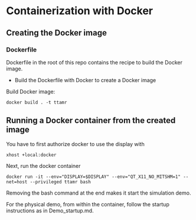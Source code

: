 # Containerization with Docker

## Creating the Docker image
### Dockerfile
Dockerfile in the root of this repo contains the recipe
to build the Docker image.
- Build the Dockerfile with Docker to create a Docker image

Build Docker image:
```
docker build . -t ttamr
```

## Running a Docker container from the created image
You have to first authorize docker to use the display with
```
xhost +local:docker
```
Next, run the docker container
```
docker run -it --env="DISPLAY=$DISPLAY" --env="QT_X11_NO_MITSHM=1" --net=host --privileged ttamr bash
```
Removing the bash command at the end makes it start the simulation demo.

For the physical demo, from within the container, follow the startup instructions as in Demo_startup.md.